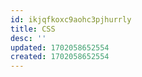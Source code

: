```yaml
---
id: ikjqfkoxc9aohc3pjhurrly
title: CSS
desc: ''
updated: 1702058652554
created: 1702058652554
---
```

